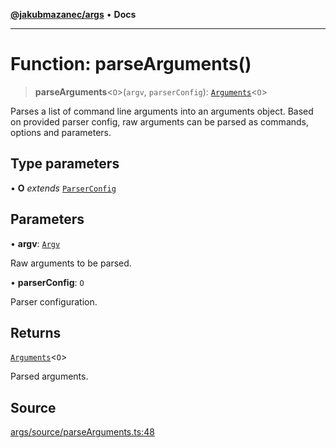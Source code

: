 [**@jakubmazanec/args**](../README.md) • **Docs**

---

# Function: parseArguments()

> **parseArguments**\<`O`\>(`argv`, `parserConfig`):
> [`Arguments`](../type-aliases/Arguments.md)\<`O`\>

Parses a list of command line arguments into an arguments object. Based on provided parser config,
raw arguments can be parsed as commands, options and parameters.

## Type parameters

• **O** _extends_ [`ParserConfig`](../type-aliases/ParserConfig.md)

## Parameters

• **argv**: [`Argv`](../type-aliases/Argv.md)

Raw arguments to be parsed.

• **parserConfig**: `O`

Parser configuration.

## Returns

[`Arguments`](../type-aliases/Arguments.md)\<`O`\>

Parsed arguments.

## Source

[args/source/parseArguments.ts:48](https://github.com/jakubmazanec/js-tools/blob/45932621a19c677851f8bf60e4a28d217617972b/packages/args/source/parseArguments.ts#L48)
